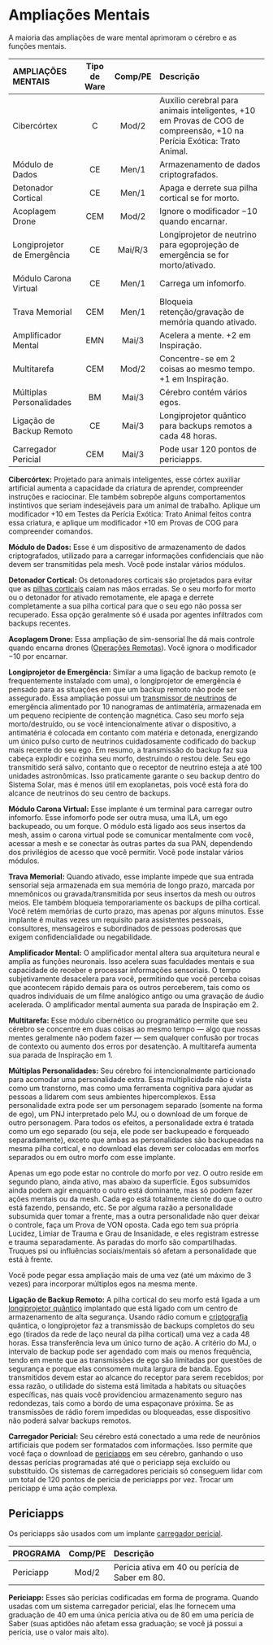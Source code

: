 # Ampliações Mentais

A maioria das ampliações de ware mental aprimoram o cérebro e as funções mentais.

<!--sort-->

| AMPLIAÇÕES MENTAIS          | Tipo de Ware | Comp/<!-- CLEANED wbr -->PE | Descrição                                                                                                              |
|:--------------------------- |:------------:|:-------------------------------------:|:---------------------------------------------------------------------------------------------------------------------- |
| Cibercórtex                 |      C       |                 Mod/2                 | Auxílio cerebral para animais inteligentes, +10 em Provas de COG de compreensão, +10 na Perícia Exótica: Trato Animal. |
| Módulo de Dados             |      CE      |                 Men/1                 | Armazenamento de dados criptografados.                                                                                 |
| Detonador Cortical          |      CE      |                 Men/1                 | Apaga e derrete sua pilha cortical se for morto.                                                                       |
| Acoplagem Drone             |     CEM      |                 Mod/2                 | Ignore o modificador −10 quando encarnar.                                                                              |
| Longiprojetor de Emergência |      CE      |                Mai/R/3                | Longiprojetor de neutrino para egoprojeção de emergência se for morto/ativado.                                         |
| Módulo Carona Virtual       |      CE      |                 Men/1                 | Carrega um infomorfo.                                                                                                  |
| Trava Memorial              |     CEM      |                 Men/1                 | Bloqueia retenção/gravação de memória quando ativado.                                                                  |
| Amplificador Mental         |     EMN      |                 Mai/3                 | Acelera a mente. +2 em Inspiração.                                                                                     |
| Multitarefa                 |     CEM      |                 Mod/2                 | Concentre-se em 2 coisas ao mesmo tempo. +1 em Inspiração.                                                             |
| Múltiplas Personalidades    |      BM      |                 Mai/3                 | Cérebro contém vários egos.                                                                                            |
| Ligação de Backup Remoto    |      CE      |                 Mai/3                 | Longiprojetor quântico para backups remotos a cada 48 horas.                                                           |
| Carregador Pericial         |     CEM      |                 Mai/3                 | Pode usar 120 pontos de periciapps.                                                                                    |

<!--sort-->

**Cibercórtex:** Projetado para animais inteligentes, esse córtex auxiliar artificial aumenta a capacidade da criatura de aprender, compreender instruções e raciocinar. Ele também sobrepõe alguns comportamentos instintivos que seriam indesejáveis para um animal de trabalho. Aplique um modificador +10 em Testes da Perícia Exótica: Trato Animal feitos contra essa criatura, e aplique um modificador +10 em Provas de COG para compreender comandos.

**Módulo de Dados:** Esse é um dispositivo de armazenamento de dados criptografados, utilizado para a carregar informações confidenciais que não devem ser transmitidas pela mesh. Você pode instalar vários módulos.

**Detonador Cortical:** Os detonadores corticais são projetados para evitar que as [pilhas corticais](05-common-tech-and-ware.md#standard-augmentations) caiam nas mãos erradas. Se o seu morfo for morto ou o detonador for ativado remotamente, ele apaga e derrete completamente a sua pilha cortical para que o seu ego não possa ser recuperado. Essa opção geralmente só é usada por agentes infiltrados com backups recentes.

**Acoplagem Drone:** Essa ampliação de sim-sensorial lhe dá mais controle quando encarna drones ([Operações Remotas](21-robots.md#remote-operations)). Você ignora o modificador −10 por encarnar.

**Longiprojetor de Emergência:** Similar a uma ligação de backup remoto (e frequentemente instalado com uma), o longiprojetor de emergência é pensado para as situações em que um backup remoto não pode ser assegurado. Essa ampliação possui um [transmissor de neutrinos](16-comms-and-mesh-gear.md#neutrino-communicators) de emergência alimentado por 10 nanogramas de antimatéria, armazenada em um pequeno recipiente de contenção magnética. Caso seu morfo seja morto/destruído, ou se você intencionalmente ativar o dispositivo, a antimatéria é colocada em contanto com matéria e detonada, energizando um único pulso curto de neutrinos cuidadosamente codificado do backup mais recente do seu ego. Em resumo, a transmissão do backup faz sua cabeça explodir e cozinha seu morfo, destruindo o restou dele. Seu ego transmitido será salvo, contanto que o receptor de neutrino esteja a até 100 unidades astronômicas. Isso praticamente garante o seu backup dentro do Sistema Solar, mas é menos útil em exoplanetas, pois você está fora do alcance de neutrinos do seu centro de backups.

**Módulo Carona Virtual:** Esse implante é um terminal para carregar outro infomorfo. Esse infomorfo pode ser outra musa, uma ILA, um ego backupeado, ou um forque. O módulo está ligado aos seus insertos da mesh, assim o carona virtual pode se comunicar mentalmente com você, acessar a mesh e se conectar às outras partes da sua PAN, dependendo dos privilégios de acesso que você permitir. Você pode instalar vários módulos.

**Trava Memorial:** Quando ativado, esse implante impede que sua entrada sensorial seja armazenada em sua memória de longo prazo, marcada por mnemônicos ou gravada/transmitida por seus insertos da mesh ou outros meios. Ele também bloqueia temporariamente os backups de pilha cortical. Você retém memórias de curto prazo, mas apenas por alguns minutos. Esse implante é muitas vezes um requisito para assistentes pessoais, consultores, mensageiros e subordinados de pessoas poderosas que exigem confidencialidade ou negabilidade.

**Amplificador Mental:** O amplificador mental altera sua arquitetura neural e amplia as funções neuronais. Isso acelera suas faculdades mentais e sua capacidade de receber e processar informações sensoriais. O tempo subjetivamente desacelera para você, permitindo que você perceba coisas que acontecem rápido demais para os outros perceberem, tais como os quadros individuais de um filme analógico antigo ou uma gravação de áudio acelerada. O amplificador mental aumenta sua parada de Inspiração em 2.

**Multitarefa:** Esse módulo cibernético ou programático permite que seu cérebro se concentre em duas coisas ao mesmo tempo — algo que nossas mentes geralmente não podem fazer — sem qualquer confusão por trocas de contexto ou aumento dos erros por desatenção. A multitarefa aumenta sua parada de Inspiração em 1.

**Múltiplas Personalidades:** Seu cérebro foi intencionalmente particionado para acomodar uma personalidade extra. Essa multiplicidade não é vista como um transtorno, mas como uma ferramenta cognitiva para ajudar as pessoas a lidarem com seus ambientes hipercomplexos. Essa personalidade extra pode ser um personagem separado (somente na forma de ego), um PNJ interpretado pelo MJ, ou o download de um forque de outro personagem. Para todos os efeitos, a personalidade extra é tratada como um ego separado (ou seja, ele pode ser backupeado e forqueado separadamente), exceto que ambas as personalidades são backupeadas na mesma pilha cortical, e no download elas devem ser colocadas em morfos separados ou em outro morfo com esse implante.

<!--sort-union-->

Apenas um ego pode estar no controle do morfo por vez. O outro reside em segundo plano, ainda ativo, mas abaixo da superfície. Egos subsumidos ainda podem agir enquanto o outro está dominante, mas só podem fazer ações mentais ou da mesh. Cada ego está totalmente ciente do que o outro está fazendo, pensando, etc. Se por alguma razão a personalidade subsumida quer tomar a frente, mas a outra personalidade não quer deixar o controle, faça um Prova de VON oposta. Cada ego tem sua própria Lucidez, Limiar de Trauma e Grau de Insanidade, e eles registram estresse e trauma separadamente. As paradas do morfo são compartilhadas. Truques psi ou influências sociais/mentais só afetam a personalidade que está à frente.

<!--sort-union-->

Você pode pegar essa ampliação mais de uma vez (até um máximo de 3 vezes) para incorporar múltiplos egos na mesma mente.

**Ligação de Backup Remoto:** A pilha cortical do seu morfo está ligada a um [longiprojetor quântico](16-comms-and-mesh-gear.md#quantum-farcasters) implantado que está ligado com um centro de armazenamento de alta segurança. Usando rádio comum e [criptografia](../13/05-authentication-and-encryption.md#encryption) quântica, o longiprojetor faz a transmissão de backups completos do seu ego (tirados da rede de laço neural da pilha cortical) uma vez a cada 48 horas. Essa transferência leva um único turno de ação. A critério do MJ, o intervalo de backup pode ser agendado com mais ou menos frequência, tendo em mente que as transmissões de ego são limitadas por questões de segurança e porque elas consomem muita largura de banda. Egos transmitidos devem estar ao alcance do receptor para serem recebidos; por essa razão, o utilidade do sistema está limitada a habitats ou situações específicas, nas quais você providenciou armazenamento seguro nas redondezas, tais como a bordo de uma espaçonave próxima. Se as transmissões de rádio forem impedidas ou bloqueadas, esse dispositivo não poderá salvar backups remotos.

**Carregador Pericial:** Seu cérebro está conectado a uma rede de neurônios artificiais que podem ser formatados com informações. Isso permite que você faça o download de [periciapps](#skillsofts) em seu cérebro, ganhando o uso dessas perícias programadas até que o periciapp seja excluído ou substituído. Os sistemas de carregadores periciais só conseguem lidar com um total de 120 pontos de perícia de periciapps por vez. Trocar um periciapp é uma ação complexa.

<!--sort-end-->

## Periciapps

Os periciapps são usados com um implante [carregador pericial](#mental-augmentations).

| PROGRAMA  | Comp/<!-- CLEANED wbr -->PE | Descrição                                      |
|:--------- |:-------------------------------------:|:---------------------------------------------- |
| Periciapp |                 Mod/2                 | Perícia ativa em 40 ou perícia de Saber em 80. |

**Periciapp:** Esses são perícias codificadas em forma de programa. Quando usadas com um sistema carregador pericial, elas lhe fornecem uma graduação de 40 em uma única perícia ativa ou de 80 em uma perícia de Saber (suas aptidões não afetam essa graduação; se você já possui a perícia, use o valor mais alto).
